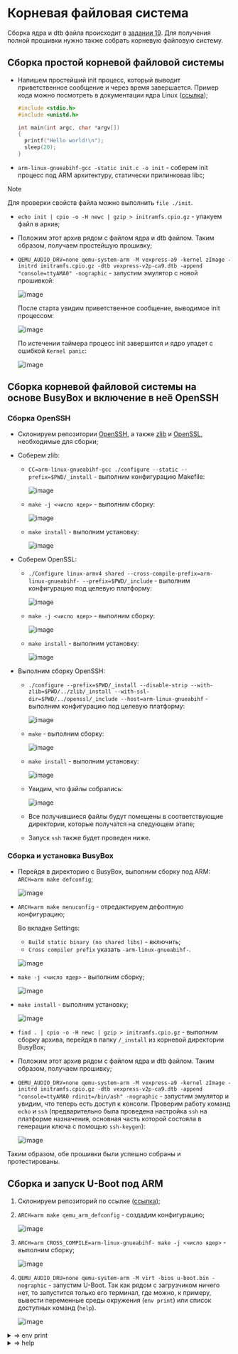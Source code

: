 # Корневая файловая система

Сборка ядра и dtb файла происходит в [задании 19](https://github.com/EltexEmbeddedC/cross-compilation). Для получения полной прошивки нужно также собрать корневую файловую систему.

## Сборка простой корневой файловой системы

- Напишем простейший init процесс, который выводит приветственное сообщение и через время завершается. Пример кода можно посмотреть в документации ядра Linux ([ссылка](https://github.com/torvalds/linux/blob/master/Documentation/filesystems/ramfs-rootfs-initramfs.rst#contents-of-initramfs));

  ```c
  #include <stdio.h>
  #include <unistd.h>
  
  int main(int argc, char *argv[])
  {
    printf("Hello world!\n");
    sleep(20);
  }
  ```
- `arm-linux-gnueabihf-gcc -static init.c -o init` - соберем init процесс под ARM архитектуру, статически прилинковав libc;

> [!NOTE]
> Для проверки свойств файла можно выполнить `file ./init`.
- `echo init | cpio -o -H newc | gzip > initramfs.cpio.gz` - упакуем файл в архив;
- Положим этот архив рядом с файлом ядра и dtb файлом. Таким образом, получаем простейшую прошивку;
- `QEMU_AUDIO_DRV=none qemu-system-arm -M vexpress-a9 -kernel zImage -initrd initramfs.cpio.gz -dtb vexpress-v2p-ca9.dtb -append "console=ttyAMA0" -nographic` - запустим эмулятор с новой прошивкой:

  ![image](https://github.com/user-attachments/assets/8ba82ae6-9cf5-4b15-88e2-af12f6a6f240)

  После старта увидим приветственное сообщение, выводимое init процессом:
  
  ![image](https://github.com/user-attachments/assets/0f5c7a83-8d9a-4a84-a628-91a28fa76865)

  По истечении таймера процесс init завершится и ядро упадет с ошибкой `Kernel panic`:

  ![image](https://github.com/user-attachments/assets/62a01422-beef-48dc-84c2-92d0298ff648)

## Сборка корневой файловой системы на основе BusyBox и включение в неё OpenSSH

### Сборка OpenSSH

- Склонируем репозитории [OpenSSH](https://github.com/openssh/openssh-portable), а также [zlib](https://github.com/madler/zlib) и [OpenSSL](https://github.com/openssl/openssl), необходимые для сборки;
- Соберем zlib:
  - `CC=arm-linux-gnueabihf-gcc ./configure --static --prefix=$PWD/_install` - выполним конфигурацию Makefile:

    ![image](https://github.com/user-attachments/assets/3ed02d45-6931-4a5d-b8e9-c9b4ace9712f)
  - `make -j <число ядер>` - выполним сборку:

    ![image](https://github.com/user-attachments/assets/831ef48b-b1e1-40d9-aafa-baf96d6c15e5)

  - `make install` - выполним установку:

    ![image](https://github.com/user-attachments/assets/0aa1e6c0-4983-4bfc-a03a-68000ed0b932)

- Соберем OpenSSL:
  - `./Configure linux-armv4 shared --cross-compile-prefix=arm-linux-gnueabihf- --prefix=$PWD/_include` - выполним конфигурацию под целевую платформу:

    ![image](https://github.com/user-attachments/assets/b9b50acf-1480-4c39-98f9-867a5c85bdd9)
  - `make -j <число ядер>` - выполним сборку:

    ![image](https://github.com/user-attachments/assets/ab8e3214-78b4-4797-b912-fe6112d126b7)

  - `make install` - выполним установку:
 
    ![image](https://github.com/user-attachments/assets/c5e4ea32-6dae-4de7-865c-3f0dd6682eaa)

- Выполним сборку OpenSSH:

  - `./configure --prefix=$PWD/_install --disable-strip --with-zlib=$PWD/../zlib/_install --with-ssl-dir=$PWD/../openssl/_include --host=arm-linux-gnueabihf` - выполним конфигурацию под целевую платформу:

    ![image](https://github.com/user-attachments/assets/e4ccf106-5ce8-4b45-8bf9-10c7344183aa)
  - `make` - выполним сборку:

    ![image](https://github.com/user-attachments/assets/472a4c20-2bf0-4650-8800-2dcfcbd7f383)
  - `make install` - выполним установку:
 
    ![image](https://github.com/user-attachments/assets/5554b965-dc09-414c-89bf-5a97c69577b3)

  - Увидим, что файлы собрались:

    ![image](https://github.com/user-attachments/assets/02f65c86-4be6-4aa9-b0b4-c74856a69b1e)

  - Все получившиеся файлы будут помещены в соответствующие директории, которые получатся на следующем этапе;
 
  - Запуск `ssh` также будет проведен ниже.
  
### Сборка и установка BusyBox

- Перейдя в директорию с BusyBox, выполним сборку под ARM: `ARCH=arm make defconfig`;

  ![image](https://github.com/user-attachments/assets/40ce7d73-9356-4bee-9ffb-2b00e828768e)

- `ARCH=arm make menuconfig` - отредактируем дефолтную конфигурацию;

  Во вкладке Settings:
  - `Build static binary (no shared libs)` - включить;
  - `Cross compiler prefix` указать `-arm-linux-gnueabihf-`.

  ![image](https://github.com/user-attachments/assets/cb3a2b75-368f-4cd6-b2ef-a73ecbd14335)

- `make -j <число ядер>` - выполним сборку;

  ![image](https://github.com/user-attachments/assets/dc61b695-f836-462e-9967-185860e4bf28)

- `make install` - выполним установку;


  ![image](https://github.com/user-attachments/assets/3c70975d-b61f-4e14-bff2-606cf310efff)

- `find . | cpio -o -H newc | gzip > initramfs.cpio.gz` - выполним сборку архива, перейдя в папку `/_install` из корневой директории BusyBox;
- Положим этот архив рядом с файлом ядра и dtb файлом. Таким образом, получаем прошивку;
- `QEMU_AUDIO_DRV=none qemu-system-arm -M vexpress-a9 -kernel zImage -initrd initramfs.cpio.gz -dtb vexpress-v2p-ca9.dtb -append "console=ttyAMA0 rdinit=/bin/ash" -nographic` - запустим эмулятор и увидим, что теперь есть доступ к консоли. Проверим работу команд `echo` и `ssh` (предварительно была проведена настройка `ssh` на платформе назначения, основная часть которой состояла в генерации ключа с помощью `ssh-keygen`):

  ![image](https://github.com/user-attachments/assets/1ac6c894-391d-459e-8420-9550a0dbf5d2)

Таким образом, обе прошивки были успешно собраны и протестированы.

## Сборка и запуск U-Boot под ARM

1. Склонируем репозиторий по ссылке ([ссылка](https://github.com/u-boot/u-boot));
2. `ARCH=arm make qemu_arm_defconfig` - создадим конфигурацию;

   ![image](https://github.com/user-attachments/assets/992d5d4c-3914-4f77-b39e-316dacde37a5)
3. `ARCH=arm CROSS_COMPILE=arm-linux-gnueabihf- make -j <число ядер>` - выполним сборку;

   ![image](https://github.com/user-attachments/assets/271c0be4-ac8b-4c38-b73c-a66b6f9f9cda)
4. `QEMU_AUDIO_DRU=none qemu-system-arm -M virt -bios u-boot.bin -nographic` - запустим U-Boot. Так как рядом с загрузчиком ничего нет, то запустится только его терминал, где можно, к примеру, вывести переменные среды окружения (`env print`) или список доступных команд (`help`).

   ![image](https://github.com/user-attachments/assets/b735c44a-0933-49ce-b66e-44bb6e8a67f8)

<details>

<summary>=> env print</summary>

```
arch=arm
baudrate=115200
board=qemu-arm
board_name=qemu-arm
boot_targets=qfw usb scsi virtio nvme dhcp
bootcmd=bootflow scan -lb
bootdelay=2
cpu=armv7
ethaddr=52:54:00:12:34:56
fdt_addr=0x40000000
fdt_high=0xffffffff
fdtcontroladdr=465ddea0
initrd_high=0xffffffff
kernel_addr_r=0x40400000
loadaddr=0x40200000
preboot=usb start
pxefile_addr_r=0x40300000
ramdisk_addr_r=0x44000000
scriptaddr=0x40200000
stderr=serial,vidconsole
stdin=serial,usbkbd
stdout=serial,vidconsole
usb_ignorelist=0x1050:*,
vendor=emulation
```

</details>

<details>

<summary>=> help</summary>

```
?         - alias for 'help'
base      - print or set address offset
bdinfo    - print Board Info structure
blkcache  - block cache diagnostics and control
boot      - boot default, i.e., run 'bootcmd'
bootd     - boot default, i.e., run 'bootcmd'
bootdev   - Boot devices
bootefi   - Boots an EFI payload from memory
bootelf   - Boot from an ELF image in memory
bootflow  - Boot flows
bootm     - boot application image from memory
bootmeth  - Boot methods
bootp     - boot image via network using BOOTP/TFTP protocol
bootvx    - Boot vxWorks from an ELF image
bootz     - boot Linux zImage image from memory
chpart    - change active partition of a MTD device
cls       - clear screen
cmp       - memory compare
coninfo   - print console devices and information
cp        - memory copy
crc32     - checksum calculation
date      - get/set/reset date & time
dfu       - Device Firmware Upgrade
dhcp      - boot image via network using DHCP/TFTP protocol
dm        - Driver model low level access
echo      - echo args to console
editenv   - edit environment variable
eficonfig - provide menu-driven UEFI variable maintenance interface
env       - environment handling commands
erase     - erase FLASH memory
exit      - exit script
ext2load  - load binary file from a Ext2 filesystem
ext2ls    - list files in a directory (default /)
ext4load  - load binary file from a Ext4 filesystem
ext4ls    - list files in a directory (default /)
ext4size  - determine a file's size
false     - do nothing, unsuccessfully
fatinfo   - print information about filesystem
fatload   - load binary file from a dos filesystem
fatls     - list files in a directory (default /)
fatmkdir  - create a directory
fatrm     - delete a file
fatsize   - determine a file's size
fatwrite  - write file into a dos filesystem
fdt       - flattened device tree utility commands
flinfo    - print FLASH memory information
fstype    - Look up a filesystem type
fstypes   - List supported filesystem types
go        - start application at address 'addr'
help      - print command description/usage
iminfo    - print header information for application image
imxtract  - extract a part of a multi-image
itest     - return true/false on integer compare
lcdputs   - print string on video framebuffer
ln        - Create a symbolic link
load      - load binary file from a filesystem
loadb     - load binary file over serial line (kermit mode)
loads     - load S-Record file over serial line
loadx     - load binary file over serial line (xmodem mode)
loady     - load binary file over serial line (ymodem mode)
loop      - infinite loop on address range
ls        - list files in a directory (default /)
md        - memory display
mii       - MII utility commands
mm        - memory modify (auto-incrementing address)
mtd       - MTD utils
mtdparts  - define flash/nand partitions
mw        - memory write (fill)
net       - NET sub-system
nm        - memory modify (constant address)
nvme      - NVM Express sub-system
panic     - Panic with optional message
part      - disk partition related commands
pci       - list and access PCI Configuration Space
ping      - send ICMP ECHO_REQUEST to network host
poweroff  - Perform POWEROFF of the device
printenv  - print environment variables
protect   - enable or disable FLASH write protection
pxe       - get and boot from pxe files
qfw       - QEMU firmware interface
random    - fill memory with random pattern
reset     - Perform RESET of the CPU
run       - run commands in an environment variable
save      - save file to a filesystem
saveenv   - save environment variables to persistent storage
scsi      - SCSI sub-system
scsiboot  - boot from SCSI device
setcurs   - set cursor position within screen
setenv    - set environment variables
setexpr   - set environment variable as the result of eval expression
showvar   - print local hushshell variables
size      - determine a file's size
sleep     - delay execution for some time
source    - run script from memory
test      - minimal test like /bin/sh
tftpboot  - load file via network using TFTP protocol
tpm       - Issue a TPMv1.x command
tpm2      - Issue a TPMv2.x command
true      - do nothing, successfully
usb       - USB sub-system
usbboot   - boot from USB device
vbe       - Verified Boot for Embedded
version   - print monitor, compiler and linker version
virtio    - virtio block devices sub-system
```

</details>
